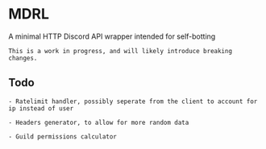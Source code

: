 # MDRL
A minimal HTTP Discord API wrapper intended for self-botting

    This is a work in progress, and will likely introduce breaking changes.

## Todo

  

    - Ratelimit handler, possibly seperate from the client to account for ip instead of user
    
    - Headers generator, to allow for more random data
    
    - Guild permissions calculator
